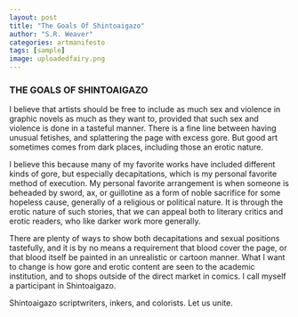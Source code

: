 ```yaml
---
layout: post
title: "The Goals Of Shintoaigazo"
author: "S.R. Weaver"
categories: artmanifesto
tags: [sample]
image: uploadedfairy.png
---
```

### THE GOALS OF SHINTOAIGAZO

I believe that artists should be free to include as much sex and violence in graphic novels as much as they want to, provided that such sex and violence is done in a tasteful manner. There is a fine line between having unusual fetishes, and splattering the page with excess gore. But good art sometimes comes from dark places, including those an erotic nature.

I believe this because many of my favorite works have included different kinds of gore, but especially decapitations, which is my personal favorite method of execution. My personal favorite arrangement is when someone is beheaded by sword, ax, or guillotine as a form of noble sacrifice for some hopeless cause, generally of a religious or political nature. It is through the erotic nature of such stories, that we can appeal both to literary critics and erotic readers, who like darker work more generally.

There are plenty of ways to show both decapitations and sexual positions tastefully, and it is by no means a requirement that blood cover the page, or that blood itself be painted in an unrealistic or cartoon manner. What I want to change is how gore and erotic content are seen to the academic institution, and to shops outside of the direct market in comics. I call myself a participant in Shintoaigazo.

Shintoaigazo scriptwriters, inkers, and colorists. Let us unite.
